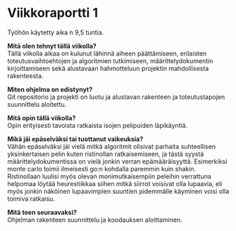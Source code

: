 # Viikkoraportti 1

Työhön käytetty aika n 9,5 tuntia.

**Mitä olen tehnyt tällä viikolla?**  
Tällä viikolla aikaa on kulunut lähinnä aiheen päättämiseen, erilaisten toteutusvaihtoehtojen ja algoritmien tutkimiseen, määrittelydokumentin kirjoittamiseen sekä alustavaan hahmotteluun projektin mahdollisesta rakenteesta.

**Miten ohjelma on edistynyt?**  
Git repositorio ja projekti on luotu ja alustavan rakenteen ja toteutustapojen suunnittelu aloitettu.

**Mitä opin tällä viikolla?**  
Opin erityisesti tavoista ratkaista isojen pelipuiden läpikäyntiä.

**Mikä jäi epäselväksi tai tuottanut vaikeuksia?**  
Vähän epäselväksi jäi vielä mitkä algoritmit olisivat parhaita suhteellisen yksinkertaisen pelin kuten ristinollan ratkaisemiseen, ja tästä syystä määrittelydokumentissa on vielä jonkin verran epämääräisyyttä. Esimerkiksi monte carlo toimii ilmeisesti go:n kohdalla paremmin kuin shakin. Ristinollaan luulisi myös olevan monimutkaisempiin peleihin verrattuna helpomaa löytää heurestiikkaa siihen mitkä siirrot voisivat olla lupaavia, eli myös jonkin näköinen lupaavimpien suuntien pidemmälle käyminen voisi olla toimiva ratkaisu.

**Mitä teen seuraavaksi?**  
Ohjelman rakenteen suunnittelu ja koodauksen aloittaminen.
